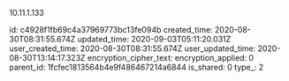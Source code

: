 10.11.1.133

id: c4928f1fb69c4a37969773bc13fe094b
created_time: 2020-08-30T08:31:55.674Z
updated_time: 2020-09-03T05:11:20.031Z
user_created_time: 2020-08-30T08:31:55.674Z
user_updated_time: 2020-08-30T13:14:17.323Z
encryption_cipher_text: 
encryption_applied: 0
parent_id: 1fcfec1813564b4e9f486467214a6844
is_shared: 0
type_: 2